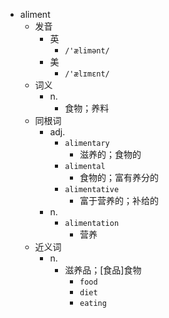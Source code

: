 - aliment
  - 发音
    - 英
      - `/'ælimənt/`
    - 美
      - `/'ælɪmɛnt/`
  - 词义
    - n.
      - 食物；养料
  - 同根词
    - adj.
      - `alimentary`
        - 滋养的；食物的
      - `alimental`
        - 食物的；富有养分的
      - `alimentative`
        - 富于营养的；补给的
    - n.
      - `alimentation`
        - 营养
  - 近义词
    - n.
      - 滋养品；[食品]食物
        - `food`
        - `diet`
        - `eating`
